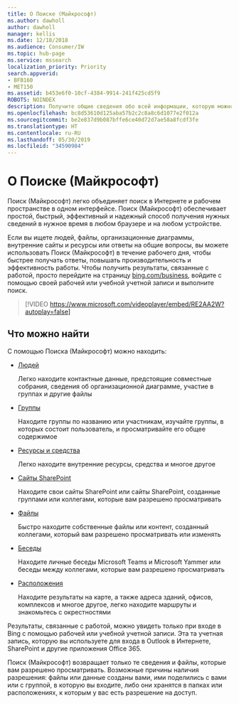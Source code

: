```yaml
---
title: О Поиске (Майкрософт)
ms.author: dawholl
author: dawholl
manager: kellis
ms.date: 12/18/2018
ms.audience: Consumer/IW
ms.topic: hub-page
ms.service: mssearch
localization_priority: Priority
search.appverid:
- BFB160
- MET150
ms.assetid: b453e6f0-10cf-4384-9914-241f425cd5f9
ROBOTS: NOINDEX
description: Получите общие сведения обо всей информации, которую можно найти при использовании Поиска (Майкрософт)
ms.openlocfilehash: bc8d53610d125aba57b2c2c8a8c6d1077e2f012a
ms.sourcegitcommit: be2e837d9b087bffe6ce40d72d7ae58a8fcdf3fe
ms.translationtype: HT
ms.contentlocale: ru-RU
ms.lasthandoff: 05/30/2019
ms.locfileid: "34590984"
---
```

# <a name="about-microsoft-search"></a>О Поиске (Майкрософт)

Поиск (Майкрософт) легко объединяет поиск в Интернете и рабочем пространстве в одном интерфейсе. Поиск (Майкрософт) обеспечивает простой, быстрый, эффективный и надежный способ получения нужных сведений в нужное время в любом браузере и на любом устройстве.
  
Если вы ищете людей, файлы, организационные диаграммы, внутренние сайты и ресурсы или ответы на общие вопросы, вы можете использовать Поиск (Майкрософт) в течение рабочего дня, чтобы быстрее получать ответы, повышать производительность и эффективность работы. Чтобы получить результаты, связанные с работой, просто перейдите на страницу [bing.com/business](https://www.bing.com/business), войдите с помощью своей рабочей или учебной учетной записи и выполните поиск. 
  
> [!VIDEO https://www.microsoft.com/videoplayer/embed/RE2AA2W?autoplay=false]

## <a name="what-you-can-find"></a>Что можно найти
  
С помощью Поиска (Майкрософт) можно находить:
  
- [Людей](find-people-and-groups.md)
    
    Легко находите контактные данные, предстоящие совместные собрания, сведения об организационной диаграмме, участие в группах и другие файлы
    
- [Группы](find-people-and-groups.md)
    
    Находите группы по названию или участникам, изучайте группы, в которых состоит пользователь, и просматривайте его общее содержимое
    
- [Ресурсы и средства](find-resources-tools-and-more.md)
    
    Легко находите внутренние ресурсы, средства и многое другое
    
- [Сайты SharePoint](find-sharepoint-sites.md)
    
    Находите свои сайты SharePoint или сайты SharePoint, созданные группами или коллегами, которые вам разрешено просматривать
    
- [Файлы](find-files.md)
    
    Быстро находите собственные файлы или контент, созданный коллегами, который вам разрешено просматривать или изменять
    
- [Беседы](find-conversations.md)
    
    Находите личные беседы Microsoft Teams и Microsoft Yammer или беседы между коллегами, которые вам разрешено просматривать
    
- [Расположения](find-locations.md)
    
    Находите результаты на карте, а также адреса зданий, офисов, комплексов и многое другое, легко находите маршруты и знакомьтесь с окрестностями    
    
Результаты, связанные с работой, можно увидеть только при входе в Bing с помощью рабочей или учебной учетной записи. Эта та учетная запись, которую вы используете для входа в Outlook в Интернете, SharePoint и другие приложения Office 365.  
  
Поиск (Майкрософт) возвращает только те сведения и файлы, которые вам разрешено просматривать. Возможные причины наличия разрешения: файлы или данные созданы вами, ими поделились с вами или с группой, в которую вы входите, либо они хранятся в папках или расположениях, к которым у вас есть разрешение на доступ.

  

